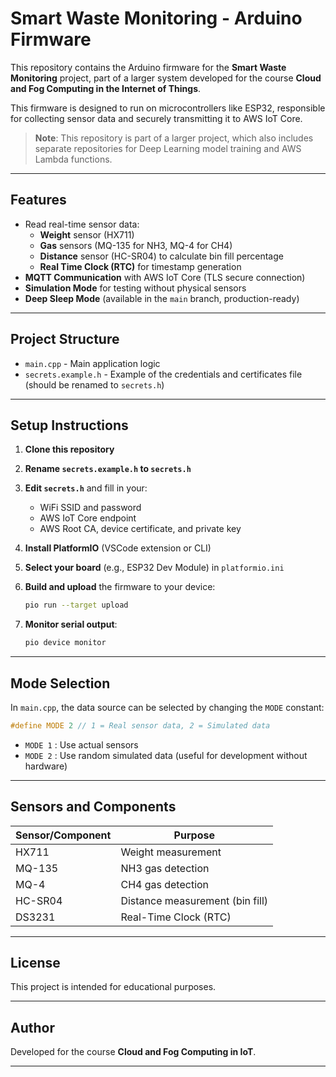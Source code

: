 # Smart Waste Monitoring - Arduino Firmware

This repository contains the Arduino firmware for the **Smart Waste Monitoring** project, part of a larger system developed for the course **Cloud and Fog Computing in the Internet of Things**.

This firmware is designed to run on microcontrollers like ESP32, responsible for collecting sensor data and securely transmitting it to AWS IoT Core.

> **Note**: This repository is part of a larger project, which also includes separate repositories for Deep Learning model training and AWS Lambda functions.

---

## Features

- Read real-time sensor data:
  - **Weight** sensor (HX711)
  - **Gas** sensors (MQ-135 for NH3, MQ-4 for CH4)
  - **Distance** sensor (HC-SR04) to calculate bin fill percentage
  - **Real Time Clock (RTC)** for timestamp generation
- **MQTT Communication** with AWS IoT Core (TLS secure connection)
- **Simulation Mode** for testing without physical sensors
- **Deep Sleep Mode** (available in the `main` branch, production-ready)

---

## Project Structure

- `main.cpp` - Main application logic
- `secrets.example.h` - Example of the credentials and certificates file (should be renamed to `secrets.h`)

---

## Setup Instructions

1. **Clone this repository**

2. **Rename `secrets.example.h` to `secrets.h`**

3. **Edit `secrets.h`** and fill in your:

   - WiFi SSID and password
   - AWS IoT Core endpoint
   - AWS Root CA, device certificate, and private key

4. **Install PlatformIO** (VSCode extension or CLI)

5. **Select your board** (e.g., ESP32 Dev Module) in `platformio.ini`

6. **Build and upload** the firmware to your device:

   ```bash
   pio run --target upload
   ```

7. **Monitor serial output**:
   ```bash
   pio device monitor
   ```

---

## Mode Selection

In `main.cpp`, the data source can be selected by changing the `MODE` constant:

```cpp
#define MODE 2 // 1 = Real sensor data, 2 = Simulated data
```

- `MODE 1` : Use actual sensors
- `MODE 2` : Use random simulated data (useful for development without hardware)

---

## Sensors and Components

| Sensor/Component | Purpose                         |
| ---------------- | ------------------------------- |
| HX711            | Weight measurement              |
| MQ-135           | NH3 gas detection               |
| MQ-4             | CH4 gas detection               |
| HC-SR04          | Distance measurement (bin fill) |
| DS3231           | Real-Time Clock (RTC)           |

---

## License

This project is intended for educational purposes.

---

## Author

Developed for the course **Cloud and Fog Computing in IoT**.

---
